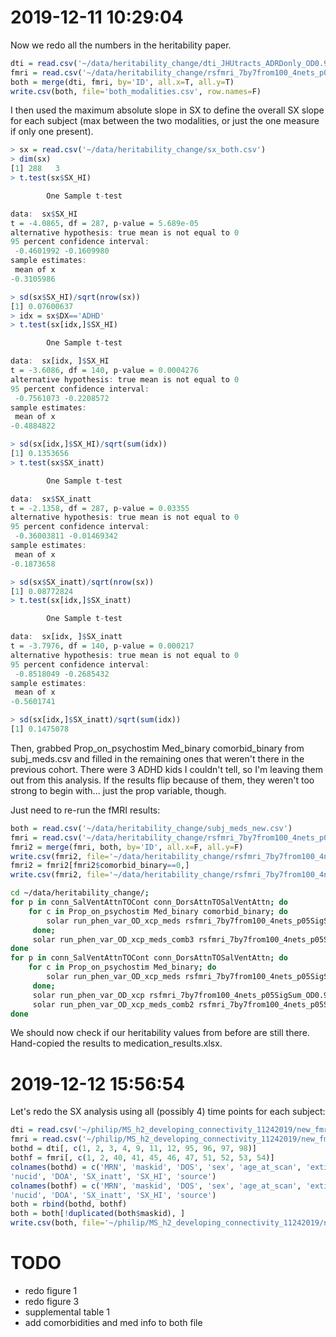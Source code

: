 # 2019-12-11 10:29:04

Now we redo all the numbers in the heritability paper.

```r
dti = read.csv('~/data/heritability_change/dti_JHUtracts_ADRDonly_OD0.95_withBaseAge_clean.csv')
fmri = read.csv('~/data/heritability_change/rsfmri_7by7from100_4nets_p05SigSum_OD0.95_12052019_clean.csv')
both = merge(dti, fmri, by='ID', all.x=T, all.y=T)
write.csv(both, file='both_modalities.csv', row.names=F)
```

I then used the maximum absolute slope in SX to define the overall SX slope for
each subject (max between the two modalities, or just the one measure if only
one present). 

```r
> sx = read.csv('~/data/heritability_change/sx_both.csv')
> dim(sx)
[1] 288   3
> t.test(sx$SX_HI)

        One Sample t-test

data:  sx$SX_HI
t = -4.0865, df = 287, p-value = 5.689e-05
alternative hypothesis: true mean is not equal to 0
95 percent confidence interval:
 -0.4601992 -0.1609980
sample estimates:
 mean of x 
-0.3105986 

> sd(sx$SX_HI)/sqrt(nrow(sx))
[1] 0.07600637
> idx = sx$DX=='ADHD'
> t.test(sx[idx,]$SX_HI)

        One Sample t-test

data:  sx[idx, ]$SX_HI
t = -3.6086, df = 140, p-value = 0.0004276
alternative hypothesis: true mean is not equal to 0
95 percent confidence interval:
 -0.7561073 -0.2208572
sample estimates:
 mean of x 
-0.4884822 

> sd(sx[idx,]$SX_HI)/sqrt(sum(idx))
[1] 0.1353656
> t.test(sx$SX_inatt)

        One Sample t-test

data:  sx$SX_inatt
t = -2.1358, df = 287, p-value = 0.03355
alternative hypothesis: true mean is not equal to 0
95 percent confidence interval:
 -0.36003811 -0.01469342
sample estimates:
 mean of x 
-0.1873658 

> sd(sx$SX_inatt)/sqrt(nrow(sx))
[1] 0.08772824
> t.test(sx[idx,]$SX_inatt)

        One Sample t-test

data:  sx[idx, ]$SX_inatt
t = -3.7976, df = 140, p-value = 0.000217
alternative hypothesis: true mean is not equal to 0
95 percent confidence interval:
 -0.8518049 -0.2685432
sample estimates:
 mean of x 
-0.5601741 

> sd(sx[idx,]$SX_inatt)/sqrt(sum(idx))
[1] 0.1475078
```

Then, grabbed Prop_on_psychostim    Med_binary  comorbid_binary from
subj_meds.csv and filled in the remaining ones that weren't there in the
previous cohort. There were 3 ADHD kids I couldn't tell, so I'm leaving them out
from this analysis. If the results flip because of them, they weren't too strong
to begin with... just the prop variable, though.

Just need to re-run the fMRI results:

```r
both = read.csv('~/data/heritability_change/subj_meds_new.csv')
fmri = read.csv('~/data/heritability_change/rsfmri_7by7from100_4nets_p05SigSum_OD0.95_12052019_clean.csv')
fmri2 = merge(fmri, both, by='ID', all.x=F, all.y=F)
write.csv(fmri2, file='~/data/heritability_change/rsfmri_7by7from100_4nets_p05SigSum_OD0.95_12052019_clean_meds.csv', row.names=F, quote=F, na='')
fmri2 = fmri2[fmri2$comorbid_binary==0,]
write.csv(fmri2, file='~/data/heritability_change/rsfmri_7by7from100_4nets_p05SigSum_OD0.95_12052019_clean_meds_nocomorbid.csv', row.names=F, quote=F, na='')
```

```bash
cd ~/data/heritability_change/;
for p in conn_SalVentAttnTOCont conn_DorsAttnTOSalVentAttn; do
    for c in Prop_on_psychostim Med_binary comorbid_binary; do
        solar run_phen_var_OD_xcp_meds rsfmri_7by7from100_4nets_p05SigSum_OD0.95_12052019_clean_meds $p $c;
     done;
     solar run_phen_var_OD_xcp_meds_comb3 rsfmri_7by7from100_4nets_p05SigSum_OD0.95_12052019_clean_meds $p;
done
for p in conn_SalVentAttnTOCont conn_DorsAttnTOSalVentAttn; do
    for c in Prop_on_psychostim Med_binary; do
        solar run_phen_var_OD_xcp_meds rsfmri_7by7from100_4nets_p05SigSum_OD0.95_12052019_clean_meds_nocomorbid $p $c;
     done;
     solar run_phen_var_OD_xcp rsfmri_7by7from100_4nets_p05SigSum_OD0.95_12052019_clean_meds_nocomorbid ${p}
     solar run_phen_var_OD_xcp_meds_comb2 rsfmri_7by7from100_4nets_p05SigSum_OD0.95_12052019_clean_meds_nocomorbid $p;
done
```

We should now check if our heritability values from before are still there.
Hand-copied the results to medication_results.xlsx.

# 2019-12-12 15:56:54

Let's redo the SX analysis using all (possibly 4) time points for each subject:

```r
dti = read.csv('~/philip/MS_h2_developing_connectivity_11242019/new_fmri_pheno/dti_JHUtracts_ADRDonly_OD0.95_twoTimePoints_noOtherDX.csv')
fmri = read.csv('~/philip/MS_h2_developing_connectivity_11242019/new_fmri_pheno/rsfmri_7by7from100_4nets_p05SigSum_OD0.95_12052019_twoTimePoints.csv')
bothd = dti[, c(1, 2, 3, 4, 9, 11, 12, 95, 96, 97, 98)]
bothf = fmri[, c(1, 2, 40, 41, 45, 46, 47, 51, 52, 53, 54)]
colnames(bothd) = c('MRN', 'maskid', 'DOS', 'sex', 'age_at_scan', 'extid', 
'nucid', 'DOA', 'SX_inatt', 'SX_HI', 'source')
colnames(bothf) = c('MRN', 'maskid', 'DOS', 'sex', 'age_at_scan', 'extid', 
'nucid', 'DOA', 'SX_inatt', 'SX_HI', 'source')
both = rbind(bothd, bothf)
both = both[!duplicated(both$maskid), ]
write.csv(both, file='~/philip/MS_h2_developing_connectivity_11242019/new_fmri_pheno/both_modalities_twoTimePoints.csv', row.names=F)
```



# TODO
* redo figure 1
* redo figure 3
* supplemental table 1
* add comorbidities and med info to both file
